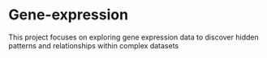 # Gene-expression
This project focuses on exploring gene expression data to discover hidden patterns and relationships within complex datasets
